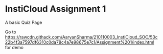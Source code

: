 # InstiCloud Assignment 1

A basic Quiz Page 



Go to https://rawcdn.githack.com/AaryanSharma/210110003_InstiCloud_SOC/53c22b4f3a7597df6310c0da78c4a7e98675e7c1/Assignment%201/index.html for demo
